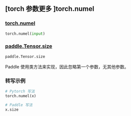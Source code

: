 ## [torch 参数更多 ]torch.numel
### [torch.numel](https://pytorch.org/docs/stable/generated/torch.numel.html?highlight=numel#torch.numel)

```python
torch.numel(input)
```

### [paddle.Tensor.size](https://www.paddlepaddle.org.cn/documentation/docs/zh/api/paddle/Tensor_cn.html#size)

```python
paddle.Tensor.size
```

Paddle 使用类方法来实现，因此忽略第一个参数，无其他参数。


### 转写示例
```python
# Pytorch 写法
torch.numel(x)

# Paddle 写法
x.size
```
